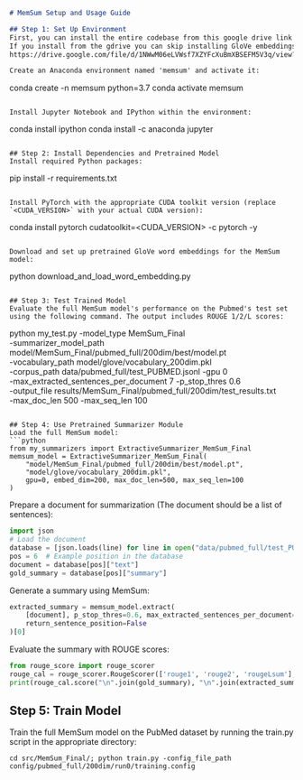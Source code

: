 ```markdown
# MemSum Setup and Usage Guide

## Step 1: Set Up Environment
First, you can install the entire codebase from this google drive link containing embeddings and the pretrained model. 
If you install from the gdrive you can skip installing GloVe embeddings, and go straight to testing the trained model. 
https://drive.google.com/file/d/1NWwM06eLVWsf7XZYFcXuBmXBSEFM5V3q/view?usp=sharing

Create an Anaconda environment named 'memsum' and activate it:
```
conda create -n memsum python=3.7
conda activate memsum
```

Install Jupyter Notebook and IPython within the environment:
```
conda install ipython
conda install -c anaconda jupyter
```

## Step 2: Install Dependencies and Pretrained Model
Install required Python packages:
```
pip install -r requirements.txt
```

Install PyTorch with the appropriate CUDA toolkit version (replace `<CUDA_VERSION>` with your actual CUDA version):
```
conda install pytorch cudatoolkit=<CUDA_VERSION> -c pytorch -y
```

Download and set up pretrained GloVe word embeddings for the MemSum model:
```
python download_and_load_word_embedding.py
```

## Step 3: Test Trained Model
Evaluate the full MemSum model's performance on the Pubmed's test set using the following command. The output includes ROUGE 1/2/L scores:
```
python my_test.py -model_type MemSum_Final \
-summarizer_model_path model/MemSum_Final/pubmed_full/200dim/best/model.pt \
-vocabulary_path model/glove/vocabulary_200dim.pkl \
-corpus_path data/pubmed_full/test_PUBMED.jsonl -gpu 0 \
-max_extracted_sentences_per_document 7 -p_stop_thres 0.6 \
-output_file results/MemSum_Final/pubmed_full/200dim/test_results.txt \
-max_doc_len 500 -max_seq_len 100
```

## Step 4: Use Pretrained Summarizer Module
Load the full MemSum model:
```python
from my_summarizers import ExtractiveSummarizer_MemSum_Final
memsum_model = ExtractiveSummarizer_MemSum_Final(
    "model/MemSum_Final/pubmed_full/200dim/best/model.pt",
    "model/glove/vocabulary_200dim.pkl",
    gpu=0, embed_dim=200, max_doc_len=500, max_seq_len=100
)
```

Prepare a document for summarization (The document should be a list of sentences):
```python
import json
# Load the document
database = [json.loads(line) for line in open("data/pubmed_full/test_PUBMED.jsonl").readlines()]
pos = 6  # Example position in the database
document = database[pos]["text"]
gold_summary = database[pos]["summary"]
```

Generate a summary using MemSum:
```python
extracted_summary = memsum_model.extract(
    [document], p_stop_thres=0.6, max_extracted_sentences_per_document=7, 
    return_sentence_position=False
)[0]
```

Evaluate the summary with ROUGE scores:
```python
from rouge_score import rouge_scorer
rouge_cal = rouge_scorer.RougeScorer(['rouge1', 'rouge2', 'rougeLsum'], use_stemmer=True)
print(rouge_cal.score("\n".join(gold_summary), "\n".join(extracted_summary)))
```

## Step 5: Train Model
Train the full MemSum model on the PubMed dataset by running the train.py script in the appropriate directory:
```
cd src/MemSum_Final/; python train.py -config_file_path config/pubmed_full/200dim/run0/training.config
```
```

